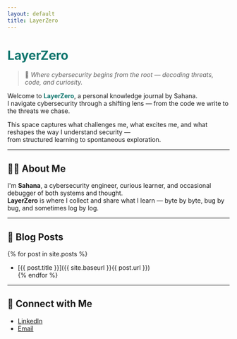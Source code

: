 ```yaml
---
layout: default
title: LayerZero
---
```


<h1 style="color:#0f766e;">LayerZero</h1>

> 🧠 *Where cybersecurity begins from the root — decoding threats, code, and curiosity.*

Welcome to <span style="color:#0f766e; font-weight:bold;">LayerZero</span>, a personal knowledge journal by Sahana.  
I navigate cybersecurity through a shifting lens — from the code we write to the threats we chase.

This space captures what challenges me, what excites me, and what reshapes the way I understand security —  
from structured learning to spontaneous exploration.

---

## 👩‍💻 About Me

I'm **Sahana**, a cybersecurity engineer, curious learner, and occasional debugger of both systems and thought.  
**LayerZero** is where I collect and share what I learn — byte by byte, bug by bug, and sometimes log by log.

---

## 📝 Blog Posts

{% for post in site.posts %}
- [{{ post.title }}]({{ site.baseurl }}{{ post.url }})  
{% endfor %}

---

## 🤝 Connect with Me

- [LinkedIn](https://www.linkedin.com/in/sahananmurthy/)
- [Email](mailto:sahanamurthy2010@gmail.com)

  
